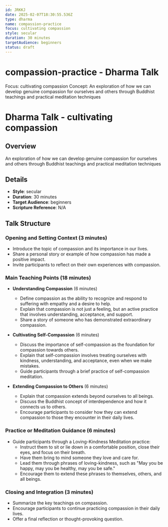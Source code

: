 ```yaml
---
id: JRKKJ
date: 2025-02-07T18:30:55.536Z
type: dharma
name: compassion-practice
focus: cultivating compassion
style: secular
duration: 30 minutes
targetAudience: beginners
status: draft
---
```

# compassion-practice - Dharma Talk
Focus: cultivating compassion
Concept: An exploration of how we can develop genuine compassion for ourselves and others through Buddhist teachings and practical meditation techniques
# Dharma Talk - cultivating compassion

## Overview

An exploration of how we can develop genuine compassion for ourselves and others through Buddhist teachings and practical meditation techniques

## Details
- **Style**: secular
- **Duration**: 30 minutes
- **Target Audience**: beginners
- **Scripture Reference**: N/A

## Talk Structure

### Opening and Setting Context (3 minutes)

- Introduce the topic of compassion and its importance in our lives.
- Share a personal story or example of how compassion has made a positive impact.
- Invite participants to reflect on their own experiences with compassion.

### Main Teaching Points (18 minutes)

- **Understanding Compassion** (6 minutes)
  - Define compassion as the ability to recognize and respond to suffering with empathy and a desire to help.
  - Explain that compassion is not just a feeling, but an active practice that involves understanding, acceptance, and support.
  - Share a story of someone who has demonstrated extraordinary compassion.

- **Cultivating Self-Compassion** (6 minutes)
  - Discuss the importance of self-compassion as the foundation for compassion towards others.
  - Explain that self-compassion involves treating ourselves with kindness, understanding, and acceptance, even when we make mistakes.
  - Guide participants through a brief practice of self-compassion meditation.

- **Extending Compassion to Others** (6 minutes)
  - Explain that compassion extends beyond ourselves to all beings.
  - Discuss the Buddhist concept of interdependence and how it connects us to others.
  - Encourage participants to consider how they can extend compassion to those they encounter in their daily lives.

### Practice or Meditation Guidance (6 minutes)

- Guide participants through a Loving-Kindness Meditation practice:
  - Instruct them to sit or lie down in a comfortable position, close their eyes, and focus on their breath.
  - Have them bring to mind someone they love and care for.
  - Lead them through phrases of loving-kindness, such as "May you be happy, may you be healthy, may you be safe."
  - Encourage them to extend these phrases to themselves, others, and all beings.

### Closing and Integration (3 minutes)

- Summarize the key teachings on compassion.
- Encourage participants to continue practicing compassion in their daily lives.
- Offer a final reflection or thought-provoking question.